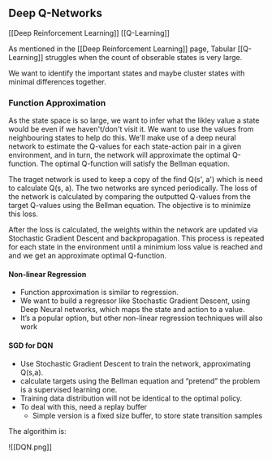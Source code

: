 ## Deep Q-Networks

[[Deep Reinforcement Learning]] [[Q-Learning]]

As mentioned in the [[Deep Reinforcement Learning]] page, Tabular [[Q-Learning]] struggles when the count of obserable states is very large.

We want to identify the important states and maybe cluster states with minimal differences together.

### Function Approximation
As the state space is so large, we want to infer what the likley value a state would be even if we haven't/don't visit it.  We want to use the values from neighbouring states to help do this.  We'll make use of a deep neural network to estimate the Q-values for each state-action pair in a given environment, and in turn, the network will approximate the optimal Q-function.  The optimal Q-function will satisfy the Bellman equation.  


The traget network is used to keep a copy of the find Q(s', a') which is need to calculate Q(s, a).  The two networks are synced periodically.  The loss of the network is calculated by comparing the outputted Q-values from the target Q-values using the Bellman equation. The objective is to minimize this loss.

After the loss is calculated, the weights within the network are updated via Stochastic Gradient Descent and backpropagation. This process is repeated for each state in the environment until a minimium loss value is reached and and we get an approximate optimal Q-function.


#### Non-linear Regression
- Function approximation is similar to regression.
- We want to build a regressor like Stochastic Gradient Descent, using Deep Neural networks, which maps the state and action to a value.
- It’s a popular option, but other non-linear regression techniques will also work


#### SGD for DQN
- Use Stochastic Gradient Descent to train the network, approximating Q(s,a).
- calculate targets using the Bellman equation and “pretend” the problem is a supervised learning one.
- Training data distribution will not be identical to the optimal policy.
- To deal with this, need a replay buffer
	- Simple version is a fixed size buffer, to store state transition samples

The algorithim is:

![[DQN.png]]